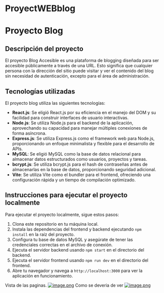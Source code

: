 # ProyectWEBblog
# Proyecto Blog

## Descripción del proyecto
El proyecto Blog Accesible es una plataforma de blogging diseñada para ser accesible públicamente a través de una URL. Esto significa que cualquier persona con la dirección del sitio puede visitar y ver el contenido del blog sin necesidad de autenticación, excepto para el área de administración.
## Tecnologías utilizadas
El proyecto blog utiliza las siguientes tecnologías:

- **React.js**: Se eligió React.js por su eficiencia en el manejo del DOM y su facilidad para construir interfaces de usuario interactivas.
- **Node.js**: Se utiliza Node.js para el backend de la aplicación, aprovechando su capacidad para manejar múltiples conexiones de forma asíncrona.
- **Express.js**: Se utiliza Express.js como el framework web para Node.js, proporcionando un enfoque minimalista y flexible para el desarrollo de APIs.
- **MySQL**: Se eligió MySQL como la base de datos relacional para almacenar datos estructurados como usuarios, proyectos y tareas.
- **bcrypt.js**: Se utiliza bcrypt.js para el hash de contraseñas antes de almacenarlas en la base de datos, proporcionando seguridad adicional.
- **Vite**: Se utiliza Vite como el bundler para el frontend, ofreciendo una configuración rápida y un tiempo de compilación optimizado.

## Instrucciones para ejecutar el proyecto localmente
Para ejecutar el proyecto localmente, sigue estos pasos:

1. Clona este repositorio en tu máquina local.
2. Instala las dependencias del frontend y backend ejecutando `npm install` en la raíz del proyecto.
3. Configura tu base de datos MySQL y asegúrate de tener las credenciales correctas en el archivo de conexión.
4. Ejecuta el servidor backend usando `npm start` en el directorio del backend.
5. Ejecuta el servidor frontend usando `npm run dev` en el directorio del frontend.
6. Abre tu navegador y navega a `http://localhost:3000` para ver la aplicación en funcionamiento.

Vista de las paginas.
[![image.png](https://i.postimg.cc/90wrQp6h/image.png)](https://postimg.cc/H8HpSQWZ)
Como se deveria de ver
[![image.png](https://i.postimg.cc/63cbHVqC/image.png)](https://postimg.cc/WFD7zkM4)
